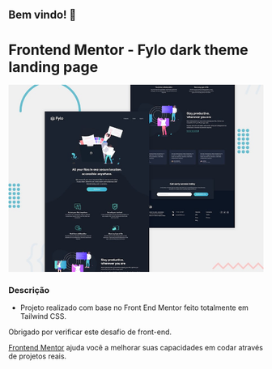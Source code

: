 ## Bem vindo! 👋

# Frontend Mentor - Fylo dark theme landing page

![Design preview for the Fylo dark theme landing page challenge](./design/desktop-preview.jpg)

### Descrição
- Projeto realizado com base no Front End Mentor feito totalmente em Tailwind CSS.

Obrigado por verificar este desafio de front-end.

[Frontend Mentor](https://www.frontendmentor.io) ajuda você a melhorar suas capacidades em codar através de projetos reais.


